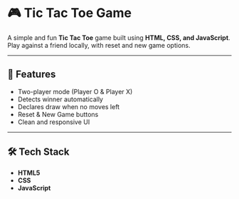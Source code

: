 # 🎮 Tic Tac Toe Game

A simple and fun **Tic Tac Toe** game built using **HTML, CSS, and JavaScript**.  
Play against a friend locally, with reset and new game options.

---

## 🚀 Features
- Two-player mode (Player O & Player X)
- Detects winner automatically
- Declares draw when no moves left
- Reset & New Game buttons
- Clean and responsive UI

---

## 🛠️ Tech Stack
- **HTML5**
- **CSS**
- **JavaScript**
